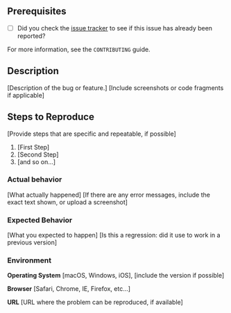 ## Prerequisites

* [ ] Did you check the [issue tracker](https://github.com/arnog/mathlive/issues) to see if this issue has already been reported?

For more information, see the `CONTRIBUTING` guide.

## Description
[Description of the bug or feature.]
[Include screenshots or code fragments if applicable]

## Steps to Reproduce
[Provide steps that are specific and repeatable, if possible]
1. [First Step]
2. [Second Step]
3. [and so on...]

### Actual behavior
[What actually happened]
[If there are any error messages, include the exact text shown, 
or upload a screenshot]

### Expected Behavior 
[What you expected to happen]
[Is this a regression: did it use to work in a previous version]

### Environment
**Operating System** [macOS, Windows, iOS], [include the version if possible]

**Browser** [Safari, Chrome, IE, Firefox, etc...]

**URL** [URL where the problem can be reproduced, if available]
